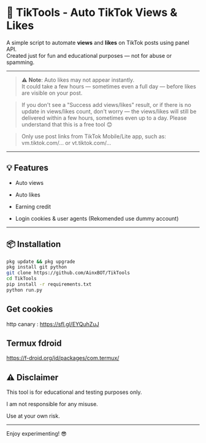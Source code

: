 # 🎯 TikTools - Auto TikTok Views & Likes

A simple script to automate **views** and **likes** on TikTok posts using panel API.  
Created just for fun and educational purposes — not for abuse or spamming.

---

> ⚠️ **Note**: Auto likes may not appear instantly.  
> It could take a few hours — sometimes even a full day — before likes are visible on your post.

>If you don't see a "Success add views/likes" result,
or if there is no update in views/likes count,
don't worry — the views/likes will still be delivered within a few hours,
sometimes even up to a day.
Please understand that this is a free tool 😊

>Only use post links from TikTok Mobile/Lite app,
such as: vm.tiktok.com/... or vt.tiktok.com/...

---

## 💡 Features

- Auto views

- Auto likes

- Earning credit

- Login cookies & user agents (Rekomended use dummy account)

---
## 📦 Installation

```bash
pkg update && pkg upgrade
pkg install git python
git clone https://github.com/AinxBOT/TikTools
cd TikTools
pip install -r requirements.txt
python run.py
```
## Get cookies
http canary : https://sfl.gl/EYQuhZuJ
## Termux fdroid
https://f-droid.org/id/packages/com.termux/

## ⚠️ Disclaimer

This tool is for educational and testing purposes only.

I am not responsible for any misuse.

Use at your own risk.



---

Enjoy experimenting! 😎

